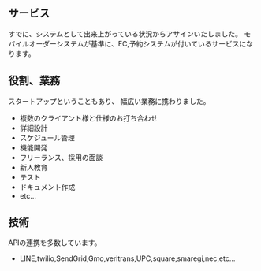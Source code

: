 ## サービス
 
すでに、システムとして出来上がっている状況からアサインいたしました。
モバイルオーダーシステムが基準に、EC,予約システムが付いているサービスになります。

## 役割、業務

スタートアップということもあり、 幅広い業務に携わりました。
- 複数のクライアント様と仕様のお打ち合わせ
- 詳細設計
- スケジュール管理
- 機能開発
- フリーランス、採用の面談
- 新人教育
- テスト
- ドキュメント作成
- etc…

## 技術
 
APIの連携を多数しています。
- LINE,twilio,SendGrid,Gmo,veritrans,UPC,square,smaregi,nec,etc…